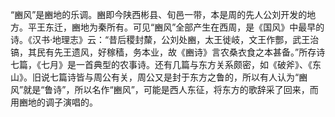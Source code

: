 “豳风”是豳地的乐调。豳即今陕西彬县、旬邑一带，本是周的先人公刘开发的地方。平王东迁，豳地为秦所有。可见“豳风”全部产生在西周，是《国风》中最早的诗。《汉书·地理志》云：“昔后稷封斄，公刘处豳，太王徙岐，文王作酆，武王治镐，其民有先王遗风，好稼穑，务本业，故《豳诗》言农桑衣食之本甚备。”所存诗七篇，《七月》是一首典型的农事诗。还有几篇与东方关系颇密，如《破斧》、《东山》。旧说七篇诗皆与周公有关，周公又是封于东方之鲁的，所以有人认为“豳风”就是“鲁诗”，所以名作“豳风”，可能是西人东征，将东方的歌辞采了回来，而用豳地的调子演唱的。